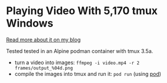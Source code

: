 # Playing Video With 5,170 tmux Windows

[Read more about it on my blog](https://willhbr.net/2025/03/17/playing-video-with-5170-tmux-windows/)

Tested tested in an Alpine podman container with tmux 3.5a.

- turn a video into images: `ffmpeg -i video.mp4 -r 2 frames/output_%04d.png`
- compile the images into tmux and run it: `pod run` (using [pod](https://pod.willhbr.net))

